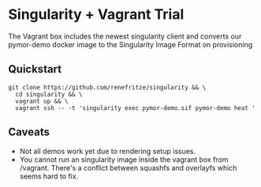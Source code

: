 # Singularity + Vagrant Trial

The Vagrant box includes the newest singularity client and converts our pymor-demo docker image to the
Singularity Image Format on provisioning

## Quickstart

```
git clone https://github.com/renefritze/singularity && \
  cd singularity && \
  vagrant up && \
  vagrant ssh -- -t 'singularity exec pymor-demo.sif pymor-demo heat '
```

## Caveats

 - Not all demos work yet due to rendering setup issues.
 - You cannot run an singularity image inside the vagrant box from /vagrant. 
   There's a conflict between squashfs and overlayfs which seems hard to fix.
